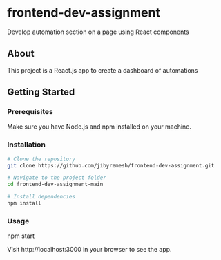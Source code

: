 # frontend-dev-assignment
Develop automation section on a page using React components

## About

This project is a React.js app to create a dashboard of automations

## Getting Started

### Prerequisites

Make sure you have Node.js and npm installed on your machine.

### Installation

```bash
# Clone the repository
git clone https://github.com/jibyremesh/frontend-dev-assignment.git

# Navigate to the project folder
cd frontend-dev-assignment-main

# Install dependencies
npm install
```
### Usage

npm start

Visit http://localhost:3000 in your browser to see the app.


